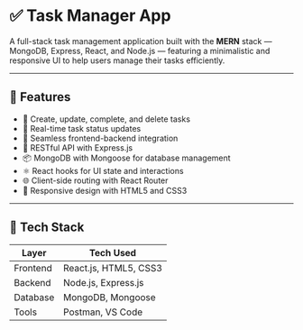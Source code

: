 # ✅ Task Manager App

A full-stack task management application built with the **MERN** stack — MongoDB, Express, React, and Node.js — featuring a minimalistic and responsive UI to help users manage their tasks efficiently.

---

## 🚀 Features

- 📝 Create, update, complete, and delete tasks
- 🔁 Real-time task status updates
- 🔗 Seamless frontend-backend integration
- 🎯 RESTful API with Express.js
- 📦 MongoDB with Mongoose for database management
- ⚛️ React hooks for UI state and interactions
- 🌐 Client-side routing with React Router
- 🎨 Responsive design with HTML5 and CSS3

---

## 🧰 Tech Stack

| Layer       | Tech Used                   |
|-------------|-----------------------------|
| Frontend    | React.js, HTML5, CSS3       |
| Backend     | Node.js, Express.js         |
| Database    | MongoDB, Mongoose           |
| Tools       | Postman, VS Code            |



